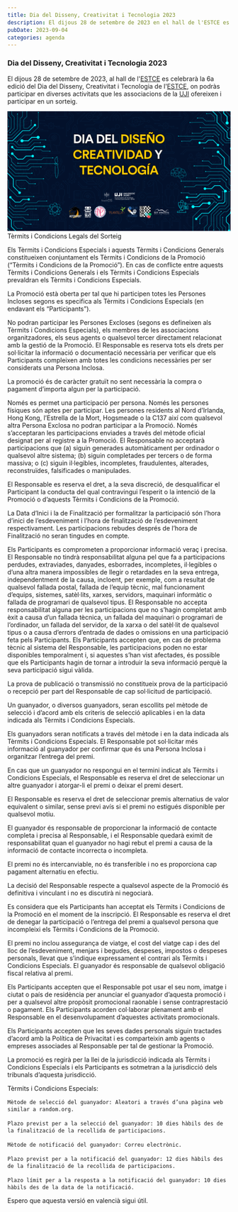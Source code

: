 ```yaml
---
title: Dia del Disseny, Creativitat i Tecnologia 2023
description: El dijous 28 de setembre de 2023 en el hall de l'ESTCE es celebrarà la 5a edició del Dia del Disseny, Creativitat i Tecnologia de l'ESTCE, on podràs participar en les diverses activitats que les associacions de la UJI ofereixen i participar en un sorteig.
pubDate: 2023-09-04
categories: agenda
---
```


### Dia del Disseny, Creativitat i Tecnologia 2023

El dijous 28 de setembre de 2023, al hall de l'[ESTCE](https://www.google.es/maps/place/Escuela+Superior+de+Tecnologia+I+Ciencias+Experimentales,+Avenguda+Avenida+de+Vicente+Sos+Baynat,+12006+Castell%C3%B3n+de+la+Plana,+Castell%C3%B3n/@39.9926864,-0.0678504,19z/data=!3m1!4b1!4m5!3m4!1s0xd5ffe0f98be12e9:0x4e7634c2c3b978b7!8m2!3d39.9926854!4d-0.0673032?shorturl=1) es celebrarà la 6a edició del Dia del Disseny, Creativitat i Tecnologia de l'[ESTCE](https://www.google.es/maps/place/Escuela+Superior+de+Tecnologia+I+Ciencias+Experimentales,+Avenguda+Avenida+de+Vicente+Sos+Baynat,+12006+Castell%C3%B3n+de+la+Plana,+Castell%C3%B3n/@39.9926864,-0.0678504,19z/data=!3m1!4b1!4m5!3m4!1s0xd5ffe0f98be12e9:0x4e7634c2c3b978b7!8m2!3d39.9926854!4d-0.0673032?shorturl=1), on podràs participar en diverses activitats que les associacions de la [UJI](https://www.google.es/maps/place/Universitat+Jaume+I/@39.9902105,-0.0511631,14z/data=!4m6!3m5!1s0xd5ffe0fca9b5147:0x1368bf53b3a7fb3f!8m2!3d39.9943481!4d-0.0702147!16zL20vMDg0dGNk?coh=164777&entry=tt&shorturl=1) ofereixen i participar en un sorteig.

 ![](images/PHOTOCALL-1024x550.png)   Tèrmits i Condicions Legals del Sorteig

Els Tèrmits i Condicions Especials i aquests Tèrmits i Condicions Generals constitueixen conjuntament els Tèrmits i Condicions de la Promoció (“Tèrmits i Condicions de la Promoció”). En cas de conflicte entre aquests Tèrmits i Condicions Generals i els Tèrmits i Condicions Especials prevaldran els Tèrmits i Condicions Especials.

La Promoció està oberta per tal que hi participen totes les Persones Incloses segons es specifica als Tèrmits i Condicions Especials (en endavant els “Participants”).

No podran participar les Persones Excloses (segons es defineixen als Tèrmits i Condicions Especials), els membres de les associacions organitzadores, els seus agents o qualsevol tercer directament relacionat amb la gestió de la Promoció. El Responsable es reserva tots els drets per sol·licitar la informació o documentació necessària per verificar que els Participants compleixen amb totes les condicions necessàries per ser considerats una Persona Inclosa.

La promoció és de caràcter gratuït no sent necessària la compra o pagament d’importa algun per la participació.

Només es permet una participació per persona. Només les persones físiques són aptes per participar. Les persones residents al Nord d’Irlanda, Hong Kong, l’Estrella de la Mort, Hogsmeade o la C137 així com qualsevol altra Persona Exclosa no podran participar a la Promoció. Només s’acceptaran les participacions enviades a través del mètode oficial designat per al registre a la Promoció. El Responsable no acceptarà participacions que (a) siguin generades automàticament per ordinador o qualsevol altre sistema; (b) siguin completades per tercers o de forma massiva; o (c) siguin il·legibles, incompletes, fraudulentes, alterades, reconstruïdes, falsificades o manipulades.

El Responsable es reserva el dret, a la seva discreció, de desqualificar el Participant la conducta del qual contravingui l’esperit o la intenció de la Promoció o d’aquests Tèrmits i Condicions de la Promoció.

La Data d’Inici i la de Finalització per formalitzar la participació són l’hora d’inici de l’esdeveniment i l’hora de finalització de l’esdeveniment respectivament. Les participacions rebudes després de l’hora de Finalització no seran tingudes en compte.

Els Participants es comprometen a proporcionar informació veraç i precisa. El Responsable no tindrà responsabilitat alguna pel que fa a participacions perdudes, extraviades, danyades, esborrades, incompletes, il·legibles o d’una altra manera impossibles de llegir o retardades en la seva entrega, independentment de la causa, incloent, per exemple, com a resultat de qualsevol fallada postal, fallada de l’equip tècnic, mal funcionament d’equips, sistemes, satèl·lits, xarxes, servidors, maquinari informàtic o fallada de programari de qualsevol tipus. El Responsable no accepta responsabilitat alguna per les participacions que no s’hagin completat amb èxit a causa d’un fallada tècnica, un fallada del maquinari o programari de l’ordinador, un fallada del servidor, de la xarxa o del satèl·lit de qualsevol tipus o a causa d’errors d’entrada de dades o omissions en una participació feta pels Participants. Els Participants accepten que, en cas de problema tècnic al sistema del Responsable, les participacions poden no estar disponibles temporalment i, si aquestes s’han vist afectades, és possible que els Participants hagin de tornar a introduir la seva informació perquè la seva participació sigui vàlida.

La prova de publicació o transmissió no constitueix prova de la participació o recepció per part del Responsable de cap sol·licitud de participació.

Un guanyador, o diversos guanyadors, seran escollits pel mètode de selecció i d’acord amb els criteris de selecció aplicables i en la data indicada als Tèrmits i Condicions Especials.

Els guanyadors seran notificats a través del mètode i en la data indicada als Tèrmits i Condicions Especials. El Responsable pot sol·licitar més informació al guanyador per confirmar que és una Persona Inclosa i organitzar l’entrega del premi.

En cas que un guanyador no respongui en el termini indicat als Tèrmits i Condicions Especials, el Responsable es reserva el dret de seleccionar un altre guanyador i atorgar-li el premi o deixar el premi desert.

El Responsable es reserva el dret de seleccionar premis alternatius de valor equivalent o similar, sense previ avís si el premi no estigués disponible per qualsevol motiu.

El guanyador és responsable de proporcionar la informació de contacte completa i precisa al Responsable, i el Responsable quedarà eximit de responsabilitat quan el guanyador no hagi rebut el premi a causa de la informació de contacte incorrecta o incompleta.

El premi no és intercanviable, no és transferible i no es proporciona cap pagament alternatiu en efectiu.

La decisió del Responsable respecte a qualsevol aspecte de la Promoció és definitiva i vinculant i no es discutirà ni negociarà.

Es considera que els Participants han acceptat els Tèrmits i Condicions de la Promoció en el moment de la inscripció. El Responsable es reserva el dret de denegar la participació o l’entrega del premi a qualsevol persona que incompleixi els Tèrmits i Condicions de la Promoció.

El premi no inclou assegurança de viatge, el cost del viatge cap i des del lloc de l’esdeveniment, menjars i begudes, despeses, impostos o despeses personals, llevat que s’indique expressament el contrari als Tèrmits i Condicions Especials. El guanyador és responsable de qualsevol obligació fiscal relativa al premi.

Els Participants accepten que el Responsable pot usar el seu nom, imatge i ciutat o país de residència per anunciar el guanyador d’aquesta promoció i per a qualsevol altre propòsit promocional raonable i sense contraprestació o pagament. Els Participants acorden col·laborar plenament amb el Responsable en el desenvolupament d’aquestes activitats promocionals.

Els Participants accepten que les seves dades personals siguin tractades d’acord amb la Política de Privacitat i es comparteixin amb agents o empreses associades al Responsable per tal de gestionar la Promoció.

La promoció es regirà per la llei de la jurisdicció indicada als Tèrmits i Condicions Especials i els Participants es sotmetran a la jurisdicció dels tribunals d’aquesta jurisdicció.

Tèrmits i Condicions Especials:

    Mètode de selecció del guanyador: Aleatori a través d’una pàgina web similar a random.org.

    Plazo previst per a la selecció del guanyador: 10 dies hàbils des de la finalització de la recollida de participacions.

    Mètode de notificació del guanyador: Correu electrònic.

    Plazo previst per a la notificació del guanyador: 12 dies hàbils des de la finalització de la recollida de participacions.

    Plazo límit per a la resposta a la notificació del guanyador: 10 dies hàbils des de la data de la notificació.

Espero que aquesta versió en valencià sigui útil.